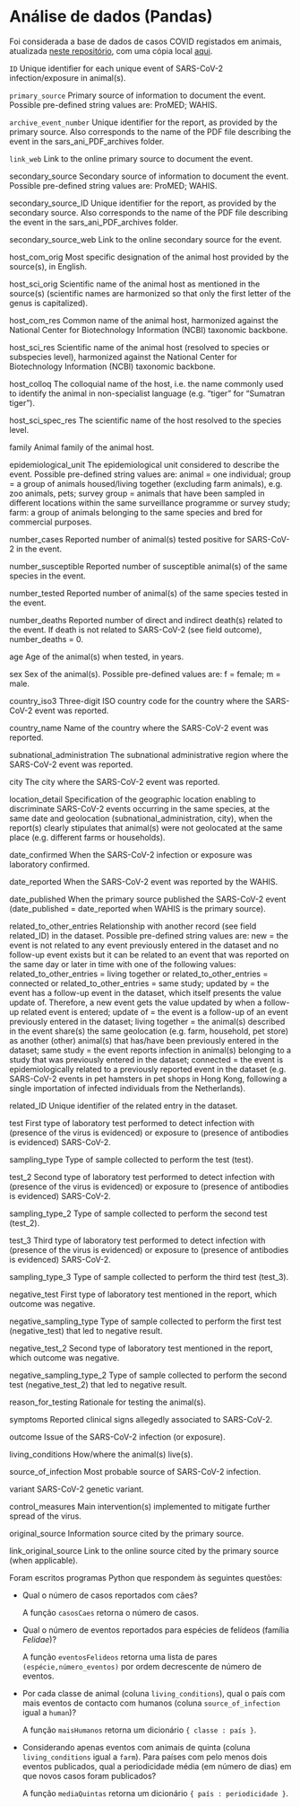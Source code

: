 # Análise de dados (Pandas)

Foi considerada a base de dados de casos COVID registados em animais, atualizada [neste repositório](https://github.com/amel-github/sars-ani), com uma cópia local [aqui](sars_ani_data.csv).

  `ID` Unique identifier for each unique event of SARS-CoV-2 infection/exposure in animal(s).

`primary_source` Primary source of information to document the event. Possible pre-defined string values are: ProMED; WAHIS.

`archive_event_number` Unique identifier for the report, as provided by the primary source. Also corresponds to the name of the PDF file describing the event in the sars_ani_PDF_archives folder.

`link_web` Link to the online primary source to document the event.

secondary_source Secondary source of information to document the event. Possible pre-defined string values are: ProMED; WAHIS.

secondary_source_ID Unique identifier for the report, as provided by the secondary source. Also corresponds to the name of the PDF file describing the event in the sars_ani_PDF_archives folder.

secondary_source_web Link to the online secondary source for the event.

host_com_orig Most specific designation of the animal host provided by the source(s), in English.

host_sci_orig Scientific name of the animal host as mentioned in the source(s) (scientific names are harmonized so that only the first letter of the genus is capitalized).

host_com_res Common name of the animal host, harmonized against the National Center for Biotechnology Information (NCBI) taxonomic backbone.

host_sci_res Scientific name of the animal host (resolved to species or subspecies level), harmonized against the National Center for Biotechnology Information (NCBI) taxonomic backbone.

host_colloq The colloquial name of the host, i.e. the name commonly used to identify the animal in non-specialist language (e.g. “tiger” for “Sumatran tiger”).

host_sci_spec_res The scientific name of the host resolved to the species level.

family Animal family of the animal host.

epidemiological_unit The epidemiological unit considered to describe the event. Possible pre-defined string values are: animal = one individual; group = a group of animals housed/living together (excluding farm animals), e.g. zoo animals, pets; survey group = animals that have been sampled in different locations within the same surveillance programme or survey study; farm: a group of animals belonging to the same species and bred for commercial purposes.

number_cases Reported number of animal(s) tested positive for SARS-CoV-2 in the event.

number_susceptible Reported number of susceptible animal(s) of the same species in the event.

number_tested Reported number of animal(s) of the same species tested in the event.

number_deaths Reported number of direct and indirect death(s) related to the event. If death is not related to SARS-CoV-2 (see field outcome), number_deaths = 0.

age Age of the animal(s) when tested, in years.

sex Sex of the animal(s). Possible pre-defined values are: f = female; m = male.

country_iso3 Three-digit ISO country code for the country where the SARS-CoV-2 event was reported.

country_name Name of the country where the SARS-CoV-2 event was reported.

subnational_administration The subnational administrative region where the SARS-CoV-2 event was reported.

city The city where the SARS-CoV-2 event was reported.

location_detail Specification of the geographic location enabling to discriminate SARS-CoV-2 events occurring in the same species, at the same date and geolocation (subnational_administration, city), when the report(s) clearly stipulates that animal(s) were not geolocated at the same place (e.g. different farms or households).

date_confirmed When the SARS-CoV-2 infection or exposure was laboratory confirmed.

date_reported When the SARS-CoV-2 event was reported by the WAHIS.

date_published When the primary source published the SARS-CoV-2 event (date_published = date_reported when WAHIS is the primary source).

related_to_other_entries Relationship with another record (see field related_ID) in the dataset. Possible pre-defined string values are: new = the event is not related to any event previously entered in the dataset and no follow-up event exists but it can be related to an event that was reported on the same day or later in time with one of the following values: related_to_other_entries = living together or related_to_other_entries = connected or related_to_other_entries = same study; updated by = the event has a follow-up event in the dataset, which itself presents the value update of. Therefore, a new event gets the value updated by when a follow-up related event is entered; update of = the event is a follow-up of an event previously entered in the dataset; living together = the animal(s) described in the event share(s) the same geolocation (e.g. farm, household, pet store) as another (other) animal(s) that has/have been previously entered in the dataset; same study = the event reports infection in animal(s) belonging to a study that was previously entered in the dataset; connected = the event is epidemiologically related to a previously reported event in the dataset (e.g. SARS-CoV-2 events in pet hamsters in pet shops in Hong Kong, following a single importation of infected individuals from the Netherlands).

related_ID Unique identifier of the related entry in the dataset.

test First type of laboratory test performed to detect infection with (presence of the virus is evidenced) or exposure to (presence of antibodies is evidenced) SARS-CoV-2.

sampling_type Type of sample collected to perform the test (test).

test_2 Second type of laboratory test performed to detect infection with (presence of the virus is evidenced) or exposure to (presence of antibodies is evidenced) SARS-CoV-2.

sampling_type_2 Type of sample collected to perform the second test (test_2).

test_3 Third type of laboratory test performed to detect infection with (presence of the virus is evidenced) or exposure to (presence of antibodies is evidenced) SARS-CoV-2.

sampling_type_3 Type of sample collected to perform the third test (test_3).

negative_test First type of laboratory test mentioned in the report, which outcome was negative.

negative_sampling_type Type of sample collected to perform the first test (negative_test) that led to negative result.

negative_test_2 Second type of laboratory test mentioned in the report, which outcome was negative.

negative_sampling_type_2 Type of sample collected to perform the second test (negative_test_2) that led to negative result.

reason_for_testing Rationale for testing the animal(s).

symptoms Reported clinical signs allegedly associated to SARS-CoV-2.

outcome Issue of the SARS-CoV-2 infection (or exposure).

living_conditions How/where the animal(s) live(s).

source_of_infection Most probable source of SARS-CoV-2 infection.

variant SARS-CoV-2 genetic variant.

control_measures Main intervention(s) implemented to mitigate further spread of the virus.

original_source Information source cited by the primary source.

link_original_source Link to the online source cited by the primary source (when applicable).
  
Foram escritos programas Python que respondem às seguintes questões:

* Qual o número de casos reportados com cães?
  
  A função `casosCaes` retorna o número de casos.
  
* Qual o número de eventos reportados para espécies de felídeos (família *Felidae*)?
  
  A função `eventosFelideos` retorna uma lista de pares `(espécie,número_eventos)` por ordem decrescente de número de eventos.
   
* Por cada classe de animal (coluna `living_conditions`), qual o país com mais eventos de contacto com humanos (coluna `source_of_infection` igual a `human`)?
  
  A função `maisHumanos` retorna um dicionário `{ classe : país }`.
  
* Considerando apenas eventos com animais de quinta (coluna `living_conditions` igual a `farm`). Para países com pelo menos dois eventos publicados, qual a periodicidade média (em número de dias) em que novos casos foram publicados?
  
  A função `mediaQuintas` retorna um dicionário `{ país : periodicidade }`.
